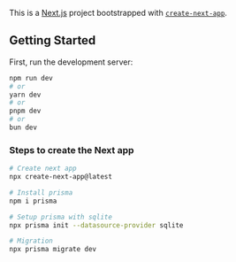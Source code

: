 This is a [Next.js](https://nextjs.org) project bootstrapped with [`create-next-app`](https://nextjs.org/docs/app/api-reference/cli/create-next-app).

## Getting Started

First, run the development server:

```bash
npm run dev
# or
yarn dev
# or
pnpm dev
# or
bun dev
```

### Steps to create the Next app

```bash
# Create next app
npx create-next-app@latest

# Install prisma
npm i prisma

# Setup prisma with sqlite
npx prisma init --datasource-provider sqlite

# Migration
npx prisma migrate dev
```
